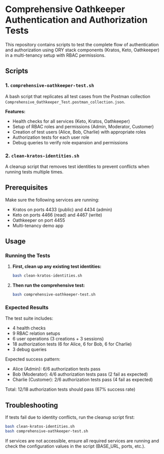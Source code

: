 # Comprehensive Oathkeeper Authentication and Authorization Tests

This repository contains scripts to test the complete flow of authentication and authorization using ORY stack components (Kratos, Keto, Oathkeeper) in a multi-tenancy setup with RBAC permissions.

## Scripts

### 1. `comprehensive-oathkeeper-test.sh`
A bash script that replicates all test cases from the Postman collection `Comprehensive_Oathkeeper_Test.postman_collection.json`.

**Features:**
- Health checks for all services (Keto, Kratos, Oathkeeper)
- Setup of RBAC roles and permissions (Admin, Moderator, Customer)
- Creation of test users (Alice, Bob, Charlie) with appropriate roles
- Authorization tests for each user role
- Debug queries to verify role expansion and permissions

### 2. `clean-kratos-identities.sh`
A cleanup script that removes test identities to prevent conflicts when running tests multiple times.

## Prerequisites

Make sure the following services are running:
- Kratos on ports 4433 (public) and 4434 (admin)
- Keto on ports 4466 (read) and 4467 (write)
- Oathkeeper on port 4455
- Multi-tenancy demo app

## Usage

### Running the Tests

1. **First, clean up any existing test identities:**
   ```bash
   bash clean-kratos-identities.sh
   ```

2. **Then run the comprehensive test:**
   ```bash
   bash comprehensive-oathkeeper-test.sh
   ```

### Expected Results

The test suite includes:
- 4 health checks
- 9 RBAC relation setups
- 6 user operations (3 creations + 3 sessions)
- 18 authorization tests (6 for Alice, 6 for Bob, 6 for Charlie)
- 3 debug queries

Expected success pattern:
- Alice (Admin): 6/6 authorization tests pass
- Bob (Moderator): 4/6 authorization tests pass (2 fail as expected)
- Charlie (Customer): 2/6 authorization tests pass (4 fail as expected)

Total: 12/18 authorization tests should pass (67% success rate)

## Troubleshooting

If tests fail due to identity conflicts, run the cleanup script first:
```bash
bash clean-kratos-identities.sh
bash comprehensive-oathkeeper-test.sh
```

If services are not accessible, ensure all required services are running and check the configuration values in the script (BASE_URL, ports, etc.).
